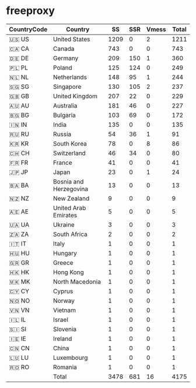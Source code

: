 # freeproxy

|CountryCode|Country|SS|SSR|Vmess|Total|
|  ----  | ----  |  ----  | ----  |  ----  | ----  |
|🇺🇸 US|United States|1209|0|2|1211|
|🇨🇦 CA|Canada|743|0|0|743|
|🇩🇪 DE|Germany|209|150|1|360|
|🇵🇱 PL|Poland|125|124|0|249|
|🇳🇱 NL|Netherlands|148|95|1|244|
|🇸🇬 SG|Singapore|130|105|2|237|
|🇬🇧 GB|United Kingdom|207|22|0|229|
|🇦🇺 AU|Australia|181|46|0|227|
|🇧🇬 BG|Bulgaria|103|69|0|172|
|🇮🇳 IN|India|135|0|0|135|
|🇷🇺 RU|Russia|54|36|1|91|
|🇰🇷 KR|South Korea|78|0|8|86|
|🇨🇭 CH|Switzerland|46|34|0|80|
|🇫🇷 FR|France|41|0|0|41|
|🇯🇵 JP|Japan|23|0|1|24|
|🇧🇦 BA|Bosnia and Herzegovina|13|0|0|13|
|🇳🇿 NZ|New Zealand|9|0|0|9|
|🇦🇪 AE|United Arab Emirates|5|0|0|5|
|🇺🇦 UA|Ukraine|3|0|0|3|
|🇿🇦 ZA|South Africa|2|0|0|2|
|🇮🇹 IT|Italy|1|0|0|1|
|🇭🇺 HU|Hungary|1|0|0|1|
|🇬🇷 GR|Greece|1|0|0|1|
|🇭🇰 HK|Hong Kong|1|0|0|1|
|🇲🇰 MK|North Macedonia|1|0|0|1|
|🇨🇾 CY|Cyprus|1|0|0|1|
|🇳🇴 NO|Norway|1|0|0|1|
|🇻🇳 VN|Vietnam|1|0|0|1|
|🇮🇱 IL|Israel|1|0|0|1|
|🇸🇮 SI|Slovenia|1|0|0|1|
|🇮🇪 IE|Ireland|1|0|0|1|
|🇨🇳 CN|China|1|0|0|1|
|🇱🇺 LU|Luxembourg|1|0|0|1|
|🇷🇴 RO|Romania|1|0|0|1|
||Total|3478|681|16|4175|
